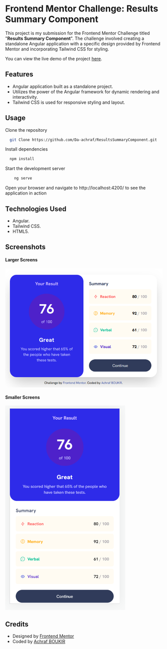 # Frontend Mentor Challenge: Results Summary Component

This project is my submission for the Frontend Mentor Challenge titled "**Results Summary Component**". The challenge involved creating a standalone Angular application with a specific design provided by Frontend Mentor and incorporating Tailwind CSS for styling.

You can view the live demo of the project [here](https://da-achraf.github.io/ResultsSummaryComponent/).

## Features
- Angular application built as a standalone project.
- Utilizes the power of the Angular framework for dynamic rendering and interactivity.
- Tailwind CSS is used for responsive styling and layout.
## Usage
Clone the repository

```bash
  git Clone https://github.com/Da-achraf/ResultsSummaryComponent.git
```
Install dependencies

```bash
  npm install
```


  Start the development server
```bash
    ng serve
```

Open your browser and navigate to http://localhost:4200/ to see the application in action
## Technologies Used
- Angular.
- Tailwind CSS.
- HTML5.
## Screenshots
#### Larger Screens
![Logo](https://raw.githubusercontent.com/Da-achraf/ResultsSummaryComponent/gh-pages/preview-images/larger-screens.PNG)

#### Smaller Screens
![Logo](https://raw.githubusercontent.com/Da-achraf/ResultsSummaryComponent/gh-pages/preview-images/smaller-screens.PNG)

## Credits
- Designed by [Frontend Mentor](https://www.frontendmentor.io/)
- Coded by [Achraf BOUKIR](https://github.com/Da-achraf/)